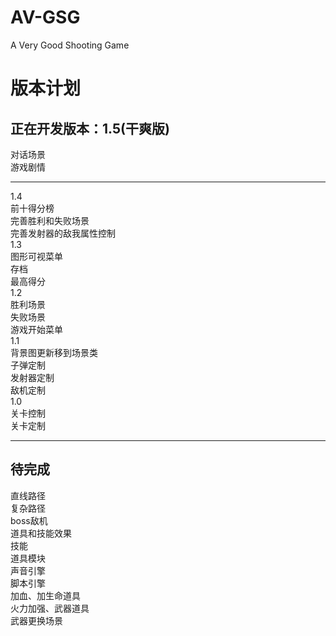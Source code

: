 AV-GSG
======
A Very Good Shooting Game 

版本计划
========

正在开发版本：1.5(干爽版)
---------------
  
对话场景  
游戏剧情  


---------------------------------------
  
1.4  
前十得分榜  
完善胜利和失败场景  
完善发射器的敌我属性控制  
1.3  
图形可视菜单  
存档  
最高得分  
1.2  
胜利场景  
失败场景  
游戏开始菜单  
1.1  
背景图更新移到场景类  
子弹定制  
发射器定制  
敌机定制  
1.0  
关卡控制  
关卡定制  

---------------------------------------
  
待完成
-------
  
直线路径  
复杂路径  
boss敌机  
道具和技能效果  
技能  
道具模块  
声音引擎  
脚本引擎  
加血、加生命道具  
火力加强、武器道具  
武器更换场景  
